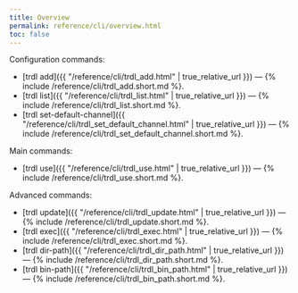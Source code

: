 ```yaml
---
title: Overview
permalink: reference/cli/overview.html
toc: false
---
```


Configuration commands:
 - [trdl add]({{ "/reference/cli/trdl_add.html" | true_relative_url }}) — {% include /reference/cli/trdl_add.short.md %}.
 - [trdl list]({{ "/reference/cli/trdl_list.html" | true_relative_url }}) — {% include /reference/cli/trdl_list.short.md %}.
 - [trdl set-default-channel]({{ "/reference/cli/trdl_set_default_channel.html" | true_relative_url }}) — {% include /reference/cli/trdl_set_default_channel.short.md %}.

Main commands:
 - [trdl use]({{ "/reference/cli/trdl_use.html" | true_relative_url }}) — {% include /reference/cli/trdl_use.short.md %}.

Advanced commands:
 - [trdl update]({{ "/reference/cli/trdl_update.html" | true_relative_url }}) — {% include /reference/cli/trdl_update.short.md %}.
 - [trdl exec]({{ "/reference/cli/trdl_exec.html" | true_relative_url }}) — {% include /reference/cli/trdl_exec.short.md %}.
 - [trdl dir-path]({{ "/reference/cli/trdl_dir_path.html" | true_relative_url }}) — {% include /reference/cli/trdl_dir_path.short.md %}.
 - [trdl bin-path]({{ "/reference/cli/trdl_bin_path.html" | true_relative_url }}) — {% include /reference/cli/trdl_bin_path.short.md %}.
